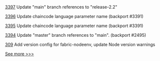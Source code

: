 
[3397](https://github.com/hyperledger/fabric/pull/3397) Update "main" branch references to "release-2.2"

[3396](https://github.com/hyperledger/fabric/pull/3396) Update chaincode language parameter name (backport #3391)

[3395](https://github.com/hyperledger/fabric/pull/3395) Update chaincode language parameter name (backport #3391)

[3394](https://github.com/hyperledger/fabric/pull/3394) Update "master" branch references to "main". (backport #2495)

[309](https://github.com/hyperledger-labs/fablo/pull/309) Add version config for fabric-nodeenv, update Node version warnings


[See more >>>](https://start-here.hyperledger.org/pull-requests)
